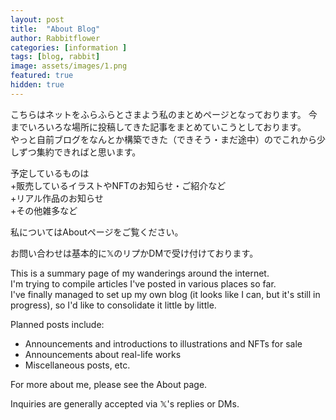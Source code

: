 ```yaml
---
layout: post
title:  "About Blog"
author: Rabbitflower
categories: [information ]
tags: [blog, rabbit]
image: assets/images/1.png
featured: true
hidden: true
---
```


こちらはネットをふらふらとさまよう私のまとめページとなっております。  <!--more--> 
今までいろいろな場所に投稿してきた記事をまとめていこうとしております。  
やっと自前ブログをなんとか構築できた（できそう・まだ途中）のでこれから少しずつ集約できればと思います。 
  
予定しているものは  
+販売しているイラストやNFTのお知らせ・ご紹介など  
+リアル作品のお知らせ  
+その他雑多など  
    
私についてはAboutページをご覧ください。  

お問い合わせは基本的に𝕏のリプかDMで受け付けております。  
  
  
This is a summary page of my wanderings around the internet.  
I'm trying to compile articles I've posted in various places so far.  
I've finally managed to set up my own blog (it looks like I can, but it's still in progress), so I'd like to consolidate it little by little.  
  
Planned posts include:  
+ Announcements and introductions to illustrations and NFTs for sale  
+ Announcements about real-life works  
+ Miscellaneous posts, etc.  

For more about me, please see the About page.  

Inquiries are generally accepted via 𝕏's replies or DMs.  
